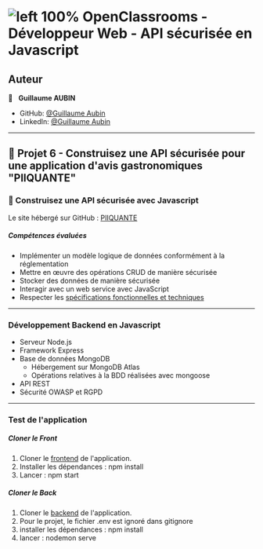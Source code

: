 # ![left 100%](https://github.com/thierry-laval/archives/blob/master/images/Logo_OpenClassrooms.png?raw=true) OpenClassrooms - Développeur Web - API sécurisée en Javascript
## Auteur

👤 &nbsp; **Guillaume AUBIN**

* GitHub: [@Guillaume Aubin](https://github.com/GuillaumeAubin?tab=repositories "Cliquez pour voir mes projets")
* LinkedIn: [@Guillaume Aubin](https://www.linkedin.com/in/aubinguillaume/ "Visitez mon profil LinkedIn")

***
## 📎 Projet 6 - Construisez une API sécurisée pour une application d'avis gastronomiques "PIIQUANTE"

### 🔨 Construisez une API sécurisée avec Javascript

Le site hébergé sur GitHub : [PIIQUANTE](https://github.com/GuillaumeAubin/PIIQUANTE_API_securisee_Javascript)

##### Compétences évaluées

* Implémenter un modèle logique de données conformément à la réglementation
* Mettre en œuvre des opérations CRUD de manière sécurisée
* Stocker des données de manière sécurisée
* Interagir avec un web service avec JavaScript
* Respecter les [spécifications fonctionnelles et techniques](https://s3.eu-west-1.amazonaws.com/course.oc-static.com/projects/DWJ_FR_P6/Requirements_DW_P6.pdf "voir les spécifications")

***

### Développement Backend en Javascript

* Serveur Node.js
* Framework Express
* Base de données MongoDB
  * Hébergement sur MongoDB Atlas
  * Opérations relatives à la BDD réalisées avec mongoose
* API REST
* Sécurité OWASP et RGPD

***

### Test de l'application

##### Cloner le Front

1. Cloner le <a href='https://github.com/GuillaumeAubin/PIIQUANTE_API_securisee_Javascript/tree/master/frontend'>frontend</a> de l'application.
2. Installer les dépendances : npm install
3. Lancer : npm start

##### Cloner le Back

1. Cloner le <a href='https://github.com/GuillaumeAubin/PIIQUANTE_API_securisee_Javascript/tree/master/backend'>backend</a> de l'application.
2. Pour le projet, le fichier .env est ignoré dans gitignore
3. installer les dépendances : npm install
4. lancer : nodemon serve
